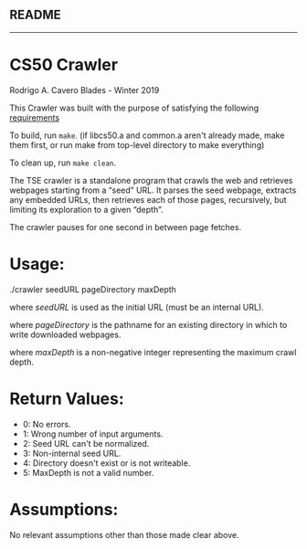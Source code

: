 ## README
---
# CS50 Crawler

Rodrigo A. Cavero Blades - Winter 2019

This Crawler was built with the purpose of satisfying the following [requirements](https://github.com/cs50spring2021/tse-labs/blob/main/querier/REQUIREMENTS.md) 

To build, run `make`. (if libcs50.a and common.a aren't already made, make them first, or run make from top-level directory to make everything)

To clean up, run `make clean`.

The TSE crawler is a standalone program that crawls the web and retrieves webpages starting from a “seed” URL. It parses the seed webpage, extracts any embedded URLs, then retrieves each of those pages, recursively, but limiting its exploration to a given “depth”.

The crawler pauses for one second in between page fetches.

# Usage:

./crawler seedURL pageDirectory maxDepth

where *seedURL* is used as the initial URL (must be an internal URL).

where *pageDirectory* is the pathname for an existing directory in which to write downloaded webpages.

where *maxDepth* is a non-negative integer representing the maximum crawl depth.

# Return Values:
* 0: No errors.
* 1: Wrong number of input arguments.
* 2: Seed URL can't be normalized.
* 3: Non-internal seed URL.
* 4: Directory doesn't exist or is not writeable.
* 5: MaxDepth is not a valid number.

# Assumptions:
No relevant assumptions other than those made clear above.



